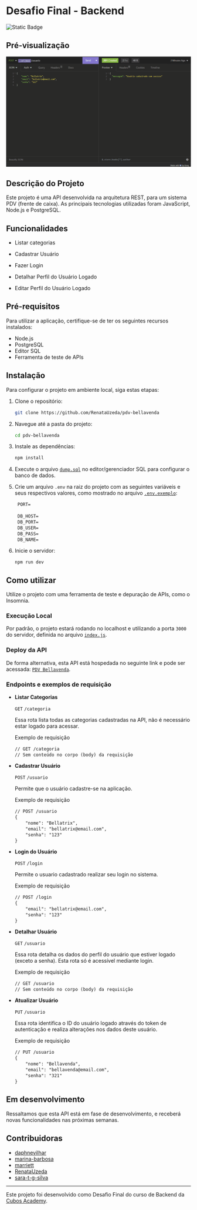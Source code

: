 # Desafio Final - Backend

![Static Badge](https://img.shields.io/badge/STATUS-Em%20Desenvolvimento-blue)

## Pré-visualização

![modulo5](./assets/preview.gif)

## Descrição do Projeto

Este projeto é uma API desenvolvida na arquitetura REST, para um sistema PDV (frente de caixa). As principais tecnologias utilizadas foram JavaScript, Node.js e PostgreSQL.

## Funcionalidades

- Listar categorias

- Cadastrar Usuário
- Fazer Login
- Detalhar Perfil do Usuário Logado
- Editar Perfil do Usuário Logado

## Pré-requisitos

Para utilizar a aplicação, certifique-se de ter os seguintes recursos instalados:

- Node.js
- PostgreSQL
- Editor SQL
- Ferramenta de teste de APIs

## Instalação

Para configurar o projeto em ambiente local, siga estas etapas:

1. Clone o repositório:

   ```bash
   git clone https://github.com/RenataUzeda/pdv-bellavenda
   ```

2. Navegue até a pasta do projeto:

   ```bash
   cd pdv-bellavenda
   ```

3. Instale as dependências:

   ```bash
   npm install
   ```

4. Execute o arquivo [`dump.sql`](dump.sql) no editor/gerenciador SQL para configurar o banco de dados.

5. Crie um arquivo `.env` na raiz do projeto com as seguintes variáveis e seus respectivos valores, como mostrado no arquivo [`.env.exemplo`](.env.exemplo):

   ```
    PORT=

    DB_HOST=
    DB_PORT=
    DB_USER=
    DB_PASS=
    DB_NAME=
   ```

6. Inicie o servidor:

   ```
   npm run dev
   ```

## Como utilizar

Utilize o projeto com uma ferramenta de teste e depuração de APIs, como o Insomnia.

### Execução Local

Por padrão, o projeto estará rodando no localhost e utilizando a porta `3000` do servidor, definida no arquivo [`index.js`](./src/index.js).

### Deploy da API

De forma alternativa, esta API está hospedada no seguinte link e pode ser acessada: [`PDV Bellavenda`](https://pdv-bellavenda.cyclic.app/).

### Endpoints e exemplos de requisição

- **Listar Categorias**

  `GET` `/categoria`

  Essa rota lista todas as categorias cadastradas na API, não é necessário estar logado para acessar.

  Exemplo de requisição

  ```
  // GET /categoria
  // Sem conteúdo no corpo (body) da requisição
  ```

- **Cadastrar Usuário**

  `POST` `/usuario`

  Permite que o usuário cadastre-se na aplicação.

  Exemplo de requisição

  ```
  // POST /usuario
  {
      "nome": "Bellatrix",
      "email": "bellatrix@email.com",
      "senha": "123"
  }
  ```

- **Login do Usuário**

  `POST` `/login`

  Permite o usuario cadastrado realizar seu login no sistema.

  Exemplo de requisição

  ```
  // POST /login
  {
      "email": "bellatrix@email.com",
      "senha": "123"
  }
  ```

- **Detalhar Usuário**

  `GET` `/usuario`

  Essa rota detalha os dados do perfil do usuário que estiver logado (exceto a senha). Esta rota só é acessível mediante login.

  Exemplo de requisição

  ```
  // GET /usuario
  // Sem conteúdo no corpo (body) da requisição
  ```

- **Atualizar Usuário**

  `PUT` `/usuario`

  Essa rota identifica o ID do usuário logado através do token de autenticação e realiza alterações nos dados deste usuário.

  Exemplo de requisição

  ```
  // PUT /usuario
  {
      "nome": "Bellavenda",
      "email": "bellavenda@email.com",
      "senha": "321"
  }
  ```

## Em desenvolvimento

Ressaltamos que esta API está em fase de desenvolvimento, e receberá novas funcionalidades nas próximas semanas.

## Contribuidoras

- [daphnevilhar](https://github.com/daphnevilhar)
- [marina-barbosa](https://github.com/marina-barbosa)
- [marriett](https://github.com/marriett)
- [RenataUzeda](https://github.com/RenataUzeda)
- [sara-t-g-silva](https://github.com/sara-t-g-silva)

---

Este projeto foi desenvolvido como Desafio Final do curso de Backend da [Cubos Academy](https://cubos.academy/).
